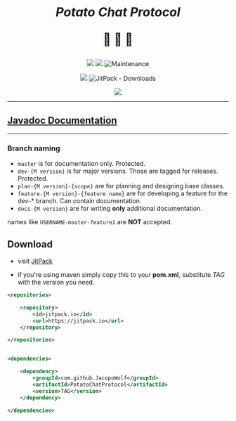 <center>

<h1> 

***Potato Chat Protocol*** 

:potato: :potato: :potato:

</h1>

![](https://img.shields.io/badge/-School%20Project-important)
![](https://img.shields.io/github/license/JacopoWolf/PotatoChatProtocol)
![Maintenance](https://img.shields.io/maintenance/yes/2019)

[![](https://img.shields.io/jitpack/v/github/jacopowolf/potatochatprotocol?label=Jitpack%20latest%20release)](https://jitpack.io/#JacopoWolf/PotatoChatProtocol)
![JitPack - Downloads](https://img.shields.io/jitpack/dm/github/jacopowolf/potatochatprotocol?color=darkblue)

![](https://img.shields.io/github/issues/jacopowolf/potatochatprotocol/documentation)

</center>

---

## [Javadoc Documentation](https://javadoc.jitpack.io/com/github/jacopowolf/potatochatprotocol/latest/javadoc/index.html)

---

### Branch naming

- `master` is for documentation only. Protected.
- `dev-{M version}` is for major versions. Those are tagged for releases. Protected.
- `plan-{M version}-{scope}` are for planning and designing base classes.
- `feature-{M version}-{feature name}` are for developing a feature for the dev-* branch. Can contain documentation.
- `docs-{M version}` are for writing **only** additional documentation.
  
names like `USERNAME-master-feature1` are **NOT** accepted.



## Download

- visit [JitPack](https://jitpack.io/#JacopoWolf/PotatoChatProtocol)

- if you're using maven simply copy this to your **pom.xml**, substitute _TAG_ with the version you need.

```xml
<repositories>

	<repository>
		<id>jitpack.io</id>
		<url>https://jitpack.io</url>
	</repository>

</repositories>


<dependencies>

	<dependency>
		<groupId>com.github.JacopoWolf</groupId>
		<artifactId>PotatoChatProtocol</artifactId>
		<version>TAG</version>
	</dependency>

</dependencies>
```

